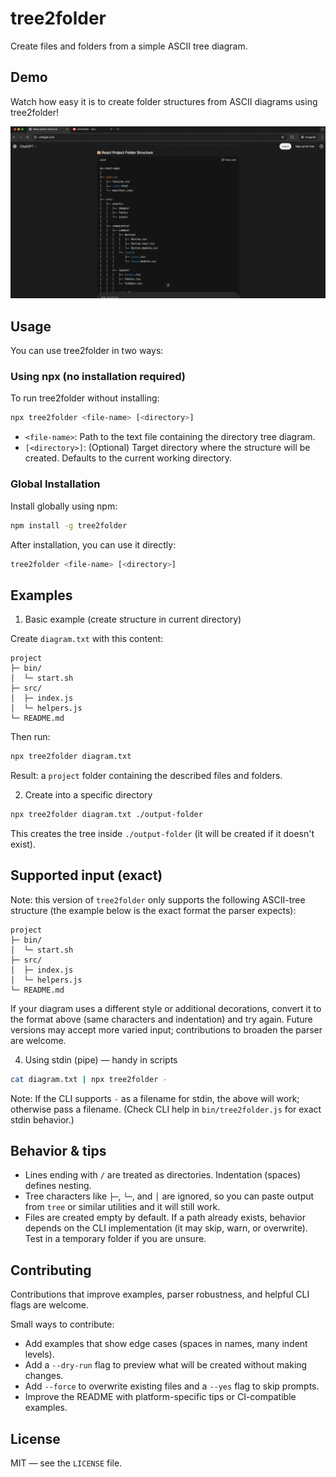 # tree2folder

Create files and folders from a simple ASCII tree diagram.

Demo
----

Watch how easy it is to create folder structures from ASCII diagrams using tree2folder!

![tree2folder demo](./assets/demo.gif)


Usage
-----

You can use tree2folder in two ways:

### Using npx (no installation required)

To run tree2folder without installing:

```bash
npx tree2folder <file-name> [<directory>]
```

- `<file-name>`: Path to the text file containing the directory tree diagram.
- `[<directory>]`: (Optional) Target directory where the structure will be created. Defaults to the current working directory.

### Global Installation

Install globally using npm:

```bash
npm install -g tree2folder
```

After installation, you can use it directly:

```bash
tree2folder <file-name> [<directory>]
```

Examples
--------

1) Basic example (create structure in current directory)

Create `diagram.txt` with this content:

```text
project
├─ bin/
│  └─ start.sh
├─ src/
│  ├─ index.js
│  └─ helpers.js
└─ README.md
```

Then run:

```bash
npx tree2folder diagram.txt
```

Result: a `project` folder containing the described files and folders.

2) Create into a specific directory

```bash
npx tree2folder diagram.txt ./output-folder
```

This creates the tree inside `./output-folder` (it will be created if it doesn't exist).


Supported input (exact)
-----------------------

Note: this version of `tree2folder` only supports the following ASCII-tree structure (the example below is the exact format the parser expects):

```text
project
├─ bin/
│  └─ start.sh
├─ src/
│  ├─ index.js
│  └─ helpers.js
└─ README.md
```

If your diagram uses a different style or additional decorations, convert it to the format above (same characters and indentation) and try again. Future versions may accept more varied input; contributions to broaden the parser are welcome.

4) Using stdin (pipe) — handy in scripts

```bash
cat diagram.txt | npx tree2folder -
```

Note: If the CLI supports `-` as a filename for stdin, the above will work; otherwise pass a filename. (Check CLI help in `bin/tree2folder.js` for exact stdin behavior.)

Behavior & tips
---------------

- Lines ending with `/` are treated as directories. Indentation (spaces) defines nesting.
- Tree characters like `├─`, `└─`, and `│` are ignored, so you can paste output from `tree` or similar utilities and it will still work.
- Files are created empty by default. If a path already exists, behavior depends on the CLI implementation (it may skip, warn, or overwrite). Test in a temporary folder if you are unsure.

Contributing
------------

Contributions that improve examples, parser robustness, and helpful CLI flags are welcome.

Small ways to contribute:

- Add examples that show edge cases (spaces in names, many indent levels).
- Add a `--dry-run` flag to preview what will be created without making changes.
- Add `--force` to overwrite existing files and a `--yes` flag to skip prompts.
- Improve the README with platform-specific tips or CI-compatible examples.

License
-------

MIT — see the `LICENSE` file.
